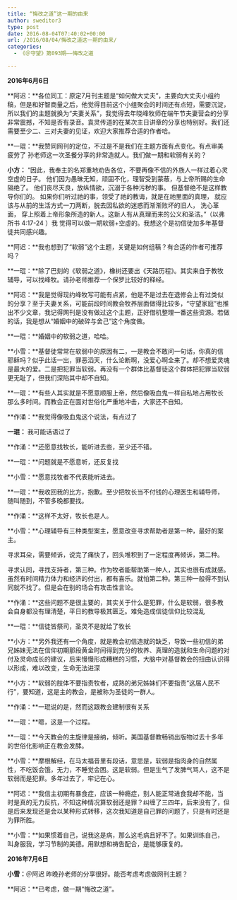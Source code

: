 ```yaml
---
title: “悔改之道”这一期的由来
author: sweditor3
type: post
date: 2016-08-04T07:40:02+00:00
url: /2016/08/04/悔改之道这一期的由来/
categories:
  - 《＠守望》第093期——悔改之道

---
```

**2016年6月6日**

**阿迟：**各位同工：原定7月刊主题是“如何做大丈夫”，主要向大丈夫小组约稿，但是和好智商量之后，他觉得目前这个小组聚会的时间还有点短，需要沉淀，所以我们的主题就换为“夫妻关系”，我觉得去年晓峰牧师在端午节夫妻营会的分享非常震撼，不知是否有录音。袁灵传道的在某次主日讲章的分享也特别好。我们还需要至少二、三对夫妻的见证，欢迎大家推荐合适的作者哈。

**一琨：**我赞同网刊的定位，不过是不是我们在主题方面有点变化。有点审美疲劳了 孙老师这一次圣餐分享的非常造就人。我们做一期和软弱有关的？

**小方：** “因此，我奉主的名郑重地劝告各位，不要再像不信的外族人一样过着心灵空虚的日子。 他们因为愚昧无知，顽固不化，理智受到蒙蔽，与上帝所赐的生命隔绝了。 他们丧尽天良，放纵情欲，沉溺于各种污秽的事。 但基督绝不是这样教导你们的。 如果你们听过祂的事，领受了祂的教诲，就是在祂里面的真理， 就应该与从前的生活方式一刀两断，脱去因私欲的迷惑而渐渐败坏的旧人， 洗心革面， 穿上照着上帝形象所造的新人。这新人有从真理而来的公义和圣洁。”（以弗所书‬ ‭4:17-24‬ ‭）我 觉得可以做一期软弱+空虚的。我想这个是初信徒加多年基督徒共同感兴趣。

**阿迟：**我也想到了“软弱”这个主题，关键是如何组稿？有合适的作者可推荐吗？

**一琨：**除了巴刻的《软弱之道》，橡树还要出《天路历程》。其实来自于教牧辅导，可以找峰牧。请孙老师推荐一个保罗比较好的释经。

**阿迟：**我是觉得现约峰牧写可能有点紧，他是不是过去在退修会上有过类似的分享？至于夫妻关系，可能前段时间教会牧养层面做得比较多，“守望家庭”也推出不少文章，我记得网刊是没有做过这个主题，正好借机整理一番这些资源。若做的话，我是想从“婚姻中的破碎与舍己”这个角度做。

**一琨：**婚姻中的软弱之道，哈哈。

**小雪：**基督徒常常在软弱中的原因有二，一是教会不敢问一句话，你真的信耶稣吗？似乎此话一出，罪恶滔天，什么论断啊，没爱心啊全来了。却不想爱灵魂是最大的爱。二是把犯罪当软弱。再没有一个群体比基督徒这个群体把犯罪当软弱更无耻了，但我们深陷其中却不自知。

**一琨：**有些人其实就是不愿意顺服上帝，然后像吸血鬼一样自私地占用牧长那么多时间。而教会正在面对世俗化严重地冲击，大家还不自知。

**作涌：**我觉得像吸血鬼这个说法，有点过了

**一琨：** 我可能话语过了

**作涌：**还愿意找牧长，能听进去些，至少还不错。

**一琨：**问题就是不愿意听，还反复找

**小雪：**愿意找牧者不代表能听进去。

**一琨：**我收回我的比方，抱歉。至少把牧长当不付钱的心理医生和辅导师，随叫随到，不管多晚都要找。

**作涌：**这样不太好，牧长也是人。

**小雪：**心理辅导有三种类型案主，愿意改变寻求帮助者是第一种，最好的案主。
  
寻求耳朵，需要倾诉，说完了痛快了，回头堆积到了一定程度再倾诉，第二种。
  
寻求认同，寻找支持者，第三种。作为牧者能帮助第一种人，其实也很有成就感。虽然有时间精力体力和经济的付出，都有喜乐。就怕第二种。第三种一般得不到认同就不找了。但是会在别的场合有攻击性言论。

**作涌：**这些问题不是很主要的，其实关于什么是犯罪，什么是软弱，很多教会自身都没有理清楚，平日的教导极其匮乏。难免造成信徒信仰比较混乱

**一琨：**信徒皆祭司，圣灵不是就给了牧长

**小方：**另外我还有一个角度，就是教会初信造就的缺乏，导致一些初信的弟兄姊妹无法在信仰初期那段黄金时间得到充分的牧养、真理的造就和生命问题的对付及灵命成长的建议，后来慢慢形成糟糕的习惯，大脑中对基督教会的扭曲认识得以形成，难以改变，生命无法进深

**小方：**软弱的肢体不要指责牧者，成熟的弟兄姊妹们不要指责“这届人民不行”，要知道，这是主的教会，是被称为圣徒的一群人。

**作涌：**一琨说的是，然而这跟教会建制很有关系

**一琨：**嗯，这是一个过程。

**一琨：**今天教会的主旋律是接纳，倾听。美国基督教畅销出版物过去十多年的世俗化影响正在教会发酵。

**小雪：**摩根解经，在马太福音里有段话，意思是，软弱是指肉身的自然属性，不吃饭会饿，无力，不睡觉会困。这是软弱。但是生气了发脾气骂人，这不是软弱而是犯罪。多年过去了，牢记在心。

**阿迟：**我信主初期有暴食症，应该一种瘾症，别人能正常进食我却不能，当时是真的无力反抗，不知这种情况算软弱还是罪？纠缠了三四年，后来没有了，但是后来发现还是会以某种形式转移，这次我知道是自己罪的问题了，只是有时还是为罪所胜。

**小雪：**如果惯着自己，说我这是病，那么这毛病且好不了。如果训练自己，叫身服我，学习节制的美德。用默想和祷告配合，是能够康复的。

**2016年7月6日**

**小雪：**＠阿迟 昨晚孙老师的分享很好。能否考虑考虑做网刊主题？

**阿迟：**已考虑，做一期“悔改之道”。